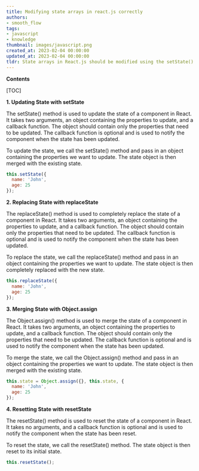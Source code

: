 ```yaml
---
title: Modifying state arrays in react.js correctly
authors:
- smooth_flow
tags:
- javascript
- knowledge
thumbnail: images/javascript.png
created_at: 2023-02-04 00:00:00
updated_at: 2023-02-04 00:00:00
tldr: State arrays in React.js should be modified using the setState() method.
---
```


**Contents**

[TOC]

**1. Updating State with setState**

The setState() method is used to update the state of a component in React. It takes two arguments, an object containing the properties to update, and a callback function. The object should contain only the properties that need to be updated. The callback function is optional and is used to notify the component when the state has been updated.

To update the state, we call the setState() method and pass in an object containing the properties we want to update. The state object is then merged with the existing state.

```js
this.setState({
  name: 'John',
  age: 25
});
```

**2. Replacing State with replaceState**

The replaceState() method is used to completely replace the state of a component in React. It takes two arguments, an object containing the properties to update, and a callback function. The object should contain only the properties that need to be updated. The callback function is optional and is used to notify the component when the state has been updated.

To replace the state, we call the replaceState() method and pass in an object containing the properties we want to update. The state object is then completely replaced with the new state.

```js
this.replaceState({
  name: 'John',
  age: 25
});
```

**3. Merging State with Object.assign**

The Object.assign() method is used to merge the state of a component in React. It takes two arguments, an object containing the properties to update, and a callback function. The object should contain only the properties that need to be updated. The callback function is optional and is used to notify the component when the state has been updated.

To merge the state, we call the Object.assign() method and pass in an object containing the properties we want to update. The state object is then merged with the existing state.

```js
this.state = Object.assign({}, this.state, {
  name: 'John',
  age: 25
});
```

**4. Resetting State with resetState**

The resetState() method is used to reset the state of a component in React. It takes no arguments, and a callback function is optional and is used to notify the component when the state has been reset.

To reset the state, we call the resetState() method. The state object is then reset to its initial state.

```js
this.resetState();
```
